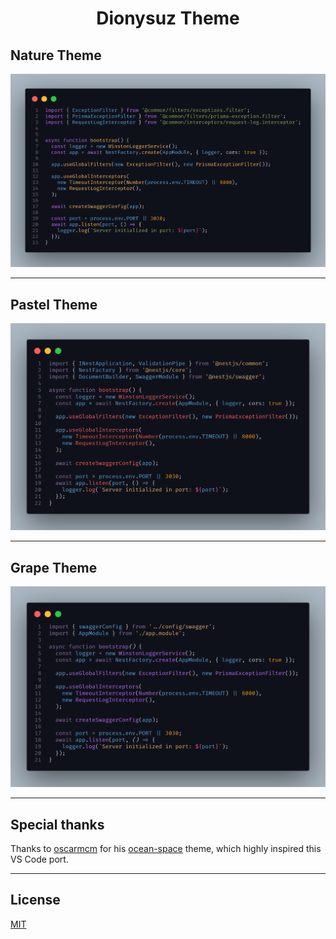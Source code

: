 <h1 align="center">
Dionysuz Theme
</h1>

## Nature Theme

![dionysuz-screenshot](https://github.com/devzgabriel/dionysuz-theme/blob/ddde94f69104614aa1f4d1e5133f928c2d78dd30/images/example.png?raw=true)

<hr>

## Pastel Theme

![dionysuz-pastel](https://github.com/devzgabriel/dionysuz-theme/blob/b2bfa751e6136f564ce671a542356466cdb6f219/images/example-pastel.png?raw=true)

<hr>

## Grape Theme

![dionysuz-grape](https://github.com/devzgabriel/dionysuz-theme/blob/46f96f3200176e7a404a683123d53cbbbf7c1e6b/images/example-grape.png?raw=true)

<hr>

## Special thanks

Thanks to [oscarmcm](https://github.com/oscarmcm) for his [ocean-space](https://github.com/oscarmcm/ocean-space) theme, which highly inspired this VS Code port.

<hr>

## License

[MIT](LICENSE)
